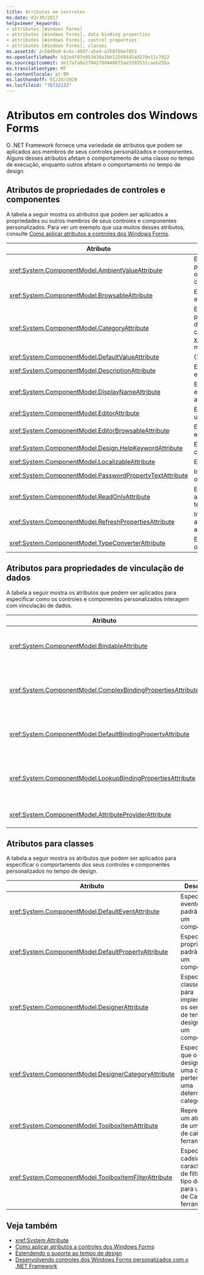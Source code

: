 ```yaml
---
title: Atributos em controles
ms.date: 03/30/2017
helpviewer_keywords:
- attributes [Windows Forms]
- attributes [Windows Forms], data binding properties
- attributes [Windows Forms], control properties
- attributes [Windows Forms], classes
ms.assetid: 2c5640e9-6c6c-49d7-a5e4-a768f6be7853
ms.openlocfilehash: b32e4f87e953438a3bb11569445a9270e11c7922
ms.sourcegitcommit: de17a7a0a37042f0d4406f5ae5393531caeb25ba
ms.translationtype: MT
ms.contentlocale: pt-BR
ms.lasthandoff: 01/24/2020
ms.locfileid: "76732132"
---
```

# <a name="attributes-in-windows-forms-controls"></a>Atributos em controles dos Windows Forms
O .NET Framework fornece uma variedade de atributos que podem se aplicados aos membros de seus controles personalizados e componentes. Alguns desses atributos afetam o comportamento de uma classe no tempo de execução, enquanto outros afetam o comportamento no tempo de design.  
  
## <a name="attributes-for-control-and-component-properties"></a>Atributos de propriedades de controles e componentes  
 A tabela a seguir mostra os atributos que podem ser aplicados a propriedades ou outros membros de seus controles e componentes personalizados. Para ver um exemplo que usa muitos desses atributos, consulte [Como aplicar atributos a controles dos Windows Forms](how-to-apply-attributes-in-windows-forms-controls.md).  
  
|Atributo|Descrição|  
|---------------|-----------------|  
|<xref:System.ComponentModel.AmbientValueAttribute>|Especifica o valor a ser passado para uma propriedade para fazer com que a propriedade obtenha o seu valor de outra origem. Isso é conhecido como *ambiente*.|  
|<xref:System.ComponentModel.BrowsableAttribute>|Especifica se uma propriedade ou evento deve ser exibido em uma janela **Propriedades**.|  
|<xref:System.ComponentModel.CategoryAttribute>|Especifica o nome da categoria na qual agrupar a propriedade ou evento quando exibido em um controle de <xref:System.Windows.Forms.PropertyGrid> definido como <xref:System.Windows.Forms.PropertySort.Categorized> modo.|  
|<xref:System.ComponentModel.DefaultValueAttribute>|{1&gt;Especifica o valor padrão de uma propriedade.&lt;1}|  
|<xref:System.ComponentModel.DescriptionAttribute>|Especifica uma descrição de uma propriedade ou evento.|  
|<xref:System.ComponentModel.DisplayNameAttribute>|Especifica o nome de exibição de uma propriedade, evento ou método `public void` que não usa argumentos.|  
|<xref:System.ComponentModel.EditorAttribute>|Especifica o editor que deve ser usado para alterar uma propriedade.|  
|<xref:System.ComponentModel.EditorBrowsableAttribute>|Especifica que uma propriedade ou método é visível em um editor.|  
|<xref:System.ComponentModel.Design.HelpKeywordAttribute>|Especifica a palavra-chave de contexto de uma classe ou membro.|  
|<xref:System.ComponentModel.LocalizableAttribute>|Especifica se uma propriedade deve ser localizada.|  
|<xref:System.ComponentModel.PasswordPropertyTextAttribute>|Indica que a representação de texto de um objeto é obscurecida por caracteres como asteriscos.|  
|<xref:System.ComponentModel.ReadOnlyAttribute>|Especifica se a propriedade à qual esse atributo está associado é somente leitura ou leitura/gravação no tempo de design.|  
|<xref:System.ComponentModel.RefreshPropertiesAttribute>|Indica que a grade de propriedades deve ser atualizada quando o valor da propriedade associada é alterado.|  
|<xref:System.ComponentModel.TypeConverterAttribute>|Especifica o tipo a ser usado como um conversor para o objeto ao qual este atributo está associado.|  
  
## <a name="attributes-for-data-binding-properties"></a>Atributos para propriedades de vinculação de dados  
 A tabela a seguir mostra os atributos que podem ser aplicados para especificar como os controles e componentes personalizados interagem com vinculação de dados.  
  
|Atributo|Descrição|  
|---------------|-----------------|  
|<xref:System.ComponentModel.BindableAttribute>|Especifica se uma propriedade normalmente é usada para associação.|  
|<xref:System.ComponentModel.ComplexBindingPropertiesAttribute>|Especifica a fonte de dados e as propriedades de membro de dados para um componente.|  
|<xref:System.ComponentModel.DefaultBindingPropertyAttribute>|Especifica a propriedade de associação padrão de um componente.|  
|<xref:System.ComponentModel.LookupBindingPropertiesAttribute>|Especifica a fonte de dados e as propriedades de membro de dados para um componente.|  
|<xref:System.ComponentModel.AttributeProviderAttribute>|Habilita o redirecionamento de atributo.|  
  
## <a name="attributes-for-classes"></a>Atributos para classes  
 A tabela a seguir mostra os atributos que podem ser aplicados para especificar o comportamento dos seus controles e componentes personalizados no tempo de design.  
  
|Atributo|Descrição|  
|---------------|-----------------|  
|<xref:System.ComponentModel.DefaultEventAttribute>|Especifica o evento padrão de um componente.|  
|<xref:System.ComponentModel.DefaultPropertyAttribute>|Especifica a propriedade padrão de um componente.|  
|<xref:System.ComponentModel.DesignerAttribute>|Especifica a classe usada para implementar os serviços de tempo de design para um componente.|  
|<xref:System.ComponentModel.DesignerCategoryAttribute>|Especifica que o designer de uma classe pertence a uma determinada categoria.|  
|<xref:System.ComponentModel.ToolboxItemAttribute>|Representa um atributo de um item de caixa de ferramentas.|  
|<xref:System.ComponentModel.ToolboxItemFilterAttribute>|Especifica a cadeia de caracteres de filtro e o tipo de filtro para um item de Caixa de ferramentas.|  
  
## <a name="see-also"></a>Veja também

- <xref:System.Attribute>
- [Como aplicar atributos a controles dos Windows Forms](how-to-apply-attributes-in-windows-forms-controls.md)
- [Estendendo o suporte ao tempo de design](https://docs.microsoft.com/previous-versions/visualstudio/visual-studio-2013/37899azc(v=vs.120))
- [Desenvolvendo controles dos Windows Forms personalizados com o .NET Framework](developing-custom-windows-forms-controls.md)
